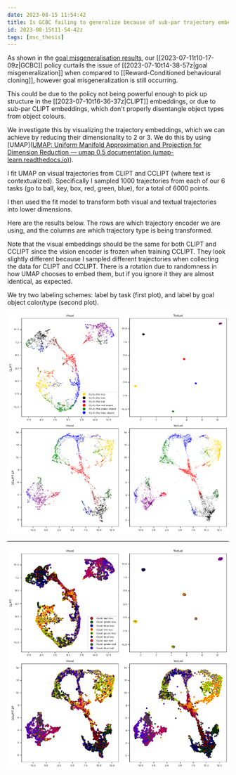 ```yaml
---
date: 2023-08-15 11:54:42
title: Is GCBC failing to generalize because of sub-par trajectory embeddings?
id: 2023-08-15t11-54-42z
tags: [msc_thesis]
---
```


As shown in the [goal misgeneralisation results](2023-08-10t10-40-36z.md), our [[2023-07-11t10-17-09z|GCBC]] policy curtails the issue of [[2023-07-10t14-38-57z|goal misgeneralization]] when compared to [[Reward-Conditioned behavioural cloning]], however goal misgeneralization is still occurring.

This could be due to the policy not being powerful enough to pick up structure in the [[2023-07-10t16-36-37z|CLIPT]] embeddings, or due to sub-par CLIPT embeddings, which don't properly disentangle object types from object colours.

We investigate this by visualizing the trajectory embeddings, which we can achieve by reducing their dimensionality to 2 or 3. We do this by using [UMAP]([UMAP: Uniform Manifold Approximation and Projection for Dimension Reduction — umap 0.5 documentation (umap-learn.readthedocs.io)](https://umap-learn.readthedocs.io/en/latest/)).

I fit UMAP on visual trajectories from CLIPT and CCLIPT (where text is contextualized). Specifically I sampled 1000 trajectories from each of our 6 tasks (go to ball, key, box, red, green, blue), for a total of 6000 points.

I then used the fit model to transform both visual and textual trajectories into lower dimensions.

Here are the results below. The rows are which trajectory encoder we are using, and the columns are which trajectory type is being transformed.

Note that the visual embeddings should be the same for both CLIPT and CCLIPT since the vision encoder is frozen when training CCLIPT. They look slightly different because I sampled different trajectories when collecting the data for CLIPT and CCLIPT. There is a rotation due to randomness in how UMAP chooses to embed them, but if you ignore it they are almost identical, as expected.

We try two labeling schemes: label by task (first plot), and label by goal object color/type (second plot).

![](./images/thesis/clusters_task.png)

---

![](./images/thesis/clusters_goal.png)
